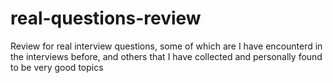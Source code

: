 # real-questions-review
Review for real interview questions, some of which are I have encounterd in the interviews before, and others that I have collected and personally found to be very good topics
